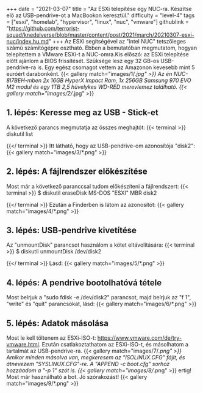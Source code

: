 +++
date = "2021-03-07"
title = "Az ESXi telepítése egy NUC-ra. Készítse elő az USB-pendrive-ot a MacBookon keresztül."
difficulty = "level-4"
tags = ["esxi", "homelab", "hypervisor", "linux", "nuc", "vmware"]
githublink = "https://github.com/terrorist-squad/knedelverse/blob/master/content/post/2021/march/20210307-esxi-nuc/index.hu.md"
+++
Az ESXi segítségével az "intel NUC" tetszőleges számú számítógépre osztható. Ebben a bemutatóban megmutatom, hogyan telepítettem a VMware ESXi-t a NUC-omra.Kis előszó: az ESXi telepítése előtt ajánlom a BIOS frissítését. Szüksége lesz egy 32 GB-os USB-pendrive-ra is. Egy egész csomagot vettem az Amazonon kevesebb mint 5 euróért darabonként.
{{< gallery match="images/1/*.jpg" >}}
Az én NUC-8I7BEH-mben 2x 16GB HyperX Impact Ram, 1x 256GB Samsung 970 EVO M2 modul és egy 1TB 2,5 hüvelykes WD-RED merevlemez található.
{{< gallery match="images/2/*.jpg" >}}

## 1. lépés: Keresse meg az USB - Stick-et
A következő parancs megmutatja az összes meghajtót:
{{< terminal >}}
diskutil list

{{</ terminal >}}
Itt látható, hogy az USB-pendrive-om azonosítója "disk2":
{{< gallery match="images/3/*.png" >}}

## 2. lépés: A fájlrendszer előkészítése
Most már a következő paranccsal tudom előkészíteni a fájlrendszert:
{{< terminal >}}
$ diskutil eraseDisk MS-DOS "ESXI" MBR disk2

{{</ terminal >}}
Ezután a Finderben is látom az azonosítót:
{{< gallery match="images/4/*.png" >}}

## 3. lépés: USB-pendrive kivetítése
Az "unmountDisk" parancsot használom a kötet eltávolítására:
{{< terminal >}}
$ diskutil unmountDisk /dev/disk2

{{</ terminal >}}
Lásd:
{{< gallery match="images/5/*.png" >}}

## 4. lépés: A pendrive bootolhatóvá tétele
Most beírjuk a "sudo fdisk -e /dev/disk2" parancsot, majd beírjuk az "f 1", "write" és "quit" parancsokat, lásd:
{{< gallery match="images/6/*.png" >}}

## 5. lépés: Adatok másolása
Most le kell töltenem az ESXi-ISO-t: https://www.vmware.com/de/try-vmware.html. Ezután csatlakoztathatom az ESXi-ISO-t, és másolhatom a tartalmát az USB-pendrive-ra.
{{< gallery match="images/7/*.png" >}}
Amikor minden másolva van, megkeresem az "ISOLINUX.CFG" fájlt, és átnevezem "SYSLINUX.CFG"-re. A "APPEND -c boot.cfg" sorhoz hozzáadom a "-p 1" szót is.
{{< gallery match="images/8/*.png" >}}
ertig! Most már használható a bot. Jó szórakozást!
{{< gallery match="images/9/*.png" >}}
